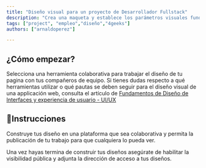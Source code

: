 ```yaml
---
title: "Diseño visual para un proyecto de Desarrollador Fullstack"
description: "Crea una maqueta y establece los parámetros visuales fundamentales que orientarán el desarrollo de tu aplicación web fullstack"
tags: ["project", "empleo","diseño","4geeks"]
authors: ["arnaldoperez"]

---
```


## ¿Cómo empezar?

Selecciona una herramienta colaborativa para trabajar el diseño de tu pagina con tus compañeros de equipo. Si tienes dudas respecto a qué herramientas utilizar o qué pautas se deben seguir para el diseño visual de una applicación web, consulta el artículo de [Fundamentos de Diseño de Interfaces y experiencia de usuario - UI/UX](https://4geeks.com/es/lesson/fundamentos-diseno-interfaces-experiencia-usuarios-uiux)

## 📝Instrucciones

Construye tus diseño en una plataforma que sea colaborativa y permita la publicación de tu trabajo para que cualquiera lo pueda ver.

Una vez hayas termina de construir tus diseños asegúrate de habilitar la visibilidad pública y adjunta la dirección de acceso a tus diseños.
